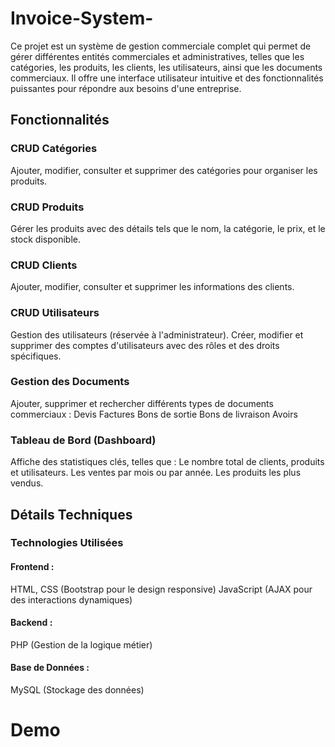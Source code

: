 # Invoice-System-

Ce projet est un système de gestion commerciale complet qui permet de gérer différentes entités commerciales et administratives, telles que les catégories, les produits, les clients, les utilisateurs, ainsi que les documents commerciaux. Il offre une interface utilisateur intuitive et des fonctionnalités puissantes pour répondre aux besoins d'une entreprise.


## Fonctionnalités

### CRUD Catégories
Ajouter, modifier, consulter et supprimer des catégories pour organiser les produits.
### CRUD Produits
Gérer les produits avec des détails tels que le nom, la catégorie, le prix, et le stock disponible.
### CRUD Clients
Ajouter, modifier, consulter et supprimer les informations des clients.
### CRUD Utilisateurs
Gestion des utilisateurs (réservée à l'administrateur).
Créer, modifier et supprimer des comptes d'utilisateurs avec des rôles et des droits spécifiques.
### Gestion des Documents
Ajouter, supprimer et rechercher différents types de documents commerciaux :
Devis
Factures
Bons de sortie
Bons de livraison
Avoirs
### Tableau de Bord (Dashboard)
Affiche des statistiques clés, telles que :
Le nombre total de clients, produits et utilisateurs.
Les ventes par mois ou par année.
Les produits les plus vendus.


## Détails Techniques
### Technologies Utilisées
#### Frontend :
HTML, CSS (Bootstrap pour le design responsive)
JavaScript (AJAX pour des interactions dynamiques)
#### Backend :
PHP (Gestion de la logique métier)
#### Base de Données :
MySQL (Stockage des données)

# Demo

